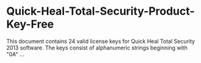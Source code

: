 # Quick-Heal-Total-Security-Product-Key-Free
This document contains 24 valid license keys for Quick Heal Total Security 2013 software. The keys consist of alphanumeric strings beginning with "0A" ...
